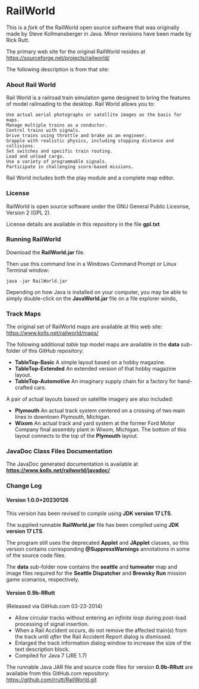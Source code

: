# RailWorld

This is a _fork_ of the RailWorld open source software that was originally made by Steve Kollmansberger in Java. Minor revisions have been made by Rick Rutt.

The primary web site for the original RailWorld resides at <https://sourceforge.net/projects/railworld/>

The following description is from that site:

### About Rail World

Rail World is a railroad train simulation game designed to bring the features of model railroading to the desktop. Rail World allows you to:

    Use actual aerial photographs or satellite images as the basis for maps.
    Manage multiple trains as a conductor.
    Control trains with signals.
    Drive trains using throttle and brake as an engineer.
    Grapple with realistic physics, including stopping distance and collisions.
    Set switches and specific train routing.
    Load and unload cargo.
    Use a variety of programmable signals.
    Participate in challenging score-based missions. 

Rail World includes both the play module and a complete map editor. 

### License

RailWorld is open source software under the GNU General Public Licesnse, Version 2 (GPL 2).

License details are available in this repository in the file **gpl.txt**

### Running RailWorld

Download the **RailWorld.jar** file.

Then use this command line in a Windows Command Prompt or Linux Terminal window:

    java -jar RailWorld.jar

Depending on how Java is installed on your computer, you may be able to simply double-click on the **JavaWorld.jar** file on a file explorer windo, 

### Track Maps

The original set of RailWorld maps are available at this web site: <https://www.kolls.net/railworld/maps/>

The following additional _table top_ model maps are available in the **data** sub-folder of this GitHub repository:

- **TableTop-Basic** A simple layout based on a hobby magazine.
- **TableTop-Extended** An extended version of that hobby magazine layout.
- **TableTop-Automotive** An imaginary supply chain for a factory for hand-crafted cars.

A pair of actual layouts based on satellite imagery are also included:

- **Plymouth** An actual track system centered on a crossing of two main lines in downtown Plymouth, Michigan.
- **Wixom** An actual track and yard system at the former Ford Motor Company final assembly plant in Wixom, Michigan. The bottom of this layout connects to the top of the **Plymouth** layout.

### JavaDoc Class Files Documentation

The JavaDoc generated documentation is available at  **<https://www.kolls.net/railworld/javadoc/>**

### Change Log

#### Version 1.0.0+20230126

This version has been revised to compile using **JDK version 17 LTS**.

The supplied runnable **RailWorld.jar** file has been compiled using **JDK version 17 LTS**.

The program still uses the deprecated **Applet** and **JApplet** classes, so this version contains corresponding **@SuppressWarnings** annotations in some of the source code files.

The **data** sub-folder now contains the **seattle** and **tumwater** map and image files required for the **Seattle Dispatcher** and **Brewsky Run** mission game scenarios, respectively. 

#### Version 0.9b-RRutt

(Released via GitHub.com 03-23-2014)

- Allow circular tracks without entering an _infinite loop_ during post-load processing of signal insertion.
- When a Rail Accident occurs, do not remove the affected train(s) from the track until _after_ the Rail Accident Report dialog is dismissed.
- Enlarged the track information dialog window to increase the size of the text description block.
- Compiled for Java 7 (JRE 1.7)

The runnable Java JAR file and source code files for version **0.9b-RRutt** are available from this GitHub.com repository: <https://github.com/rrutt/RailWorld.git>
